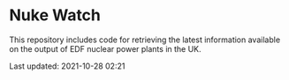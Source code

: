 # Nuke Watch

This repository includes code for retrieving the latest information available on the output of EDF nuclear power plants in the UK.

Last updated: 2021-10-28 02:21